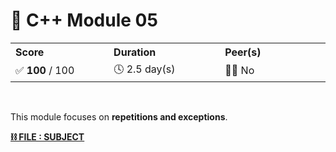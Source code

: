 <a id="readme-top" name="readme-top"></a>

<!-- ------------------------------
* TITLE, DESCRIPTION & CONTACT
------------------------------ -->
# 💽 C++ Module 05

<table>
    <tr>
        <th align="left" width="3333px">Score</th>
        <th align="left" width="3333px">Duration</th>
        <th align="left" width="3333px">Peer(s)</th>
    </tr>
    <tr>
        <td>✅ <b>100</b> / 100</td>
        <td>🕓 2.5 day(s)</td>
        <td>👷🏻 No</td>
    </tr>
</table>

<br>

This module focuses on **repetitions and exceptions**.

[**⛓️ FILE : SUBJECT**](en.subject.pdf)
